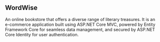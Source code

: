 ## WordWise

An online bookstore that offers a diverse range of literary treasures. It is an e-commerce application built using ASP.NET Core MVC, powered by Entity Framework Core for seamless data management, and secured by ASP.NET Core Identity for user authentication.

